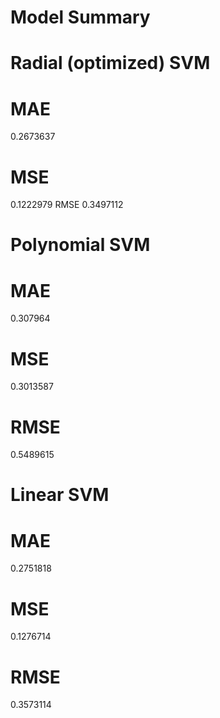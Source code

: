 # Model Summary

# Radial (optimized) SVM 
 # MAE
 0.2673637
 # MSE
 0.1222979
 RMSE
 0.3497112
 
# Polynomial SVM 
 # MAE
 0.307964
 # MSE
 0.3013587
 # RMSE
 0.5489615
 
# Linear SVM 
  # MAE
  0.2751818
  # MSE
  0.1276714
  # RMSE
  0.3573114
 
 
